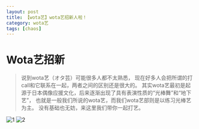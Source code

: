 ```yaml
---
layout: post
title: 【wota艺】wota艺招新人啦！
category: wota艺
tags: [chaos]
---
```


# Wota艺招新

> 说到wota艺（オタ芸）可能很多人都不太熟悉，
现在好多人会把所谓的打call和它联系在一起，两者之间的区别还是很大的。
其实wota艺最初是起源于日本偶像应援文化，后来逐渐出现了具有表演性质的“光棒舞”和“地下艺”，
也就是一般我们所说的wota艺，而我们wota艺部则是以练习光棒艺为主。
没有基础也无妨，来这里我们带你一起打艺。

![1](https://dev.tencent.com/u/Water_Emissary/p/pbed/git/raw/master/wota/zhaoxing/1.png)
![2](https://dev.tencent.com/u/Water_Emissary/p/pbed/git/raw/master/wota/zhaoxing/2.png)
